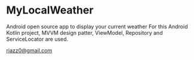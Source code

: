 # MyLocalWeather
Android open source app to display your current weather
For this Android Kotlin project, MVVM design patter, ViewModel, Repository and ServiceLocator are used.

rjazz0@gmail.com
